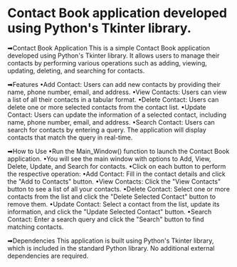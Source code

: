 # Contact Book application developed using Python's Tkinter library.

➡Contact Book Application
This is a simple Contact Book application developed using Python's Tkinter library. It allows users to manage their contacts by performing various operations such as adding, viewing, updating, deleting, and searching for contacts.

➡Features
•Add Contact: Users can add new contacts by providing their name, phone number, email, and address.
•View Contacts: Users can view a list of all their contacts in a tabular format.
•Delete Contact: Users can delete one or more selected contacts from the contact list.
•Update Contact: Users can update the information of a selected contact, including name, phone number, email, and address.
•Search Contact: Users can search for contacts by entering a query. The application will display contacts that match the query in real-time.

➡How to Use
•Run the Main_Window() function to launch the Contact Book application.
•You will see the main window with options to Add, View, Delete, Update, and Search for contacts.
•Click on each button to perform the respective operation:
•Add Contact: Fill in the contact details and click the "Add to Contacts" button.
•View Contacts: Click the "View Contacts" button to see a list of all your contacts.
•Delete Contact: Select one or more contacts from the list and click the "Delete Selected Contact" button to remove them.
•Update Contact: Select a contact from the list, update its information, and click the "Update Selected Contact" button.
•Search Contact: Enter a search query and click the "Search" button to find matching contacts.

➡Dependencies
This application is built using Python's Tkinter library, which is included in the standard Python library. No additional external dependencies are required.
